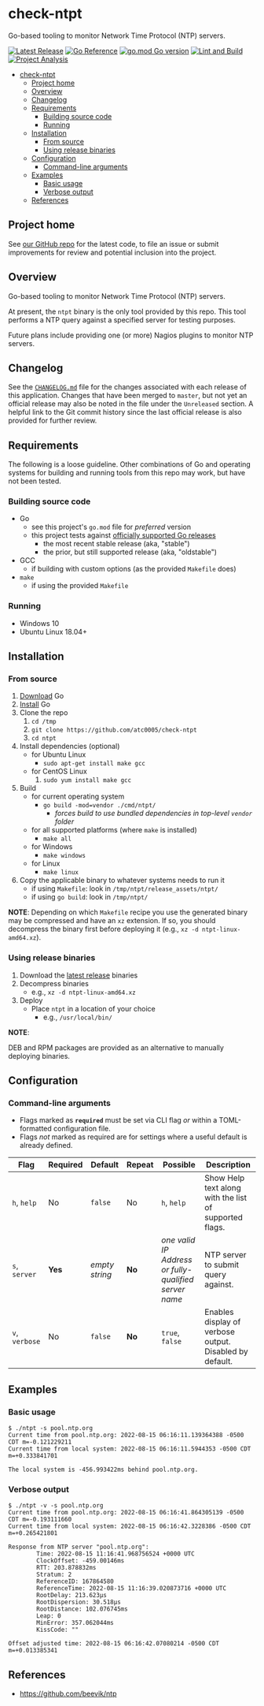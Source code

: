 # check-ntpt

Go-based tooling to monitor Network Time Protocol (NTP) servers.

[![Latest Release](https://img.shields.io/github/release/atc0005/ntpt.svg?style=flat-square)](https://github.com/atc0005/check-ntpt/releases/latest)
[![Go Reference](https://pkg.go.dev/badge/github.com/atc0005/ntpt.svg)](https://pkg.go.dev/github.com/atc0005/ntpt)
[![go.mod Go version](https://img.shields.io/github/go-mod/go-version/atc0005/check-ntpt)](https://github.com/atc0005/check-ntpt)
[![Lint and Build](https://github.com/atc0005/check-ntpt/actions/workflows/lint-and-build.yml/badge.svg)](https://github.com/atc0005/check-ntpt/actions/workflows/lint-and-build.yml)
[![Project Analysis](https://github.com/atc0005/check-ntpt/actions/workflows/project-analysis.yml/badge.svg)](https://github.com/atc0005/check-ntpt/actions/workflows/project-analysis.yml)

- [check-ntpt](#check-ntpt)
  - [Project home](#project-home)
  - [Overview](#overview)
  - [Changelog](#changelog)
  - [Requirements](#requirements)
    - [Building source code](#building-source-code)
    - [Running](#running)
  - [Installation](#installation)
    - [From source](#from-source)
    - [Using release binaries](#using-release-binaries)
  - [Configuration](#configuration)
    - [Command-line arguments](#command-line-arguments)
  - [Examples](#examples)
    - [Basic usage](#basic-usage)
    - [Verbose output](#verbose-output)
  - [References](#references)

## Project home

See [our GitHub repo][repo-url] for the latest code, to file an issue or
submit improvements for review and potential inclusion into the project.

## Overview

Go-based tooling to monitor Network Time Protocol (NTP) servers.

At present, the `ntpt` binary is the only tool provided by this repo. This
tool performs a NTP query against a specified server for testing purposes.

Future plans include providing one (or more) Nagios plugins to monitor NTP
servers.

## Changelog

See the [`CHANGELOG.md`](CHANGELOG.md) file for the changes associated with
each release of this application. Changes that have been merged to `master`,
but not yet an official release may also be noted in the file under the
`Unreleased` section. A helpful link to the Git commit history since the last
official release is also provided for further review.

## Requirements

The following is a loose guideline. Other combinations of Go and operating
systems for building and running tools from this repo may work, but have not
been tested.

### Building source code

- Go
  - see this project's `go.mod` file for *preferred* version
  - this project tests against [officially supported Go
    releases][go-supported-releases]
    - the most recent stable release (aka, "stable")
    - the prior, but still supported release (aka, "oldstable")
- GCC
  - if building with custom options (as the provided `Makefile` does)
- `make`
  - if using the provided `Makefile`

### Running

- Windows 10
- Ubuntu Linux 18.04+

## Installation

### From source

1. [Download][go-docs-download] Go
1. [Install][go-docs-install] Go
1. Clone the repo
   1. `cd /tmp`
   1. `git clone https://github.com/atc0005/check-ntpt`
   1. `cd ntpt`
1. Install dependencies (optional)
   - for Ubuntu Linux
     - `sudo apt-get install make gcc`
   - for CentOS Linux
     1. `sudo yum install make gcc`
1. Build
   - for current operating system
     - `go build -mod=vendor ./cmd/ntpt/`
       - *forces build to use bundled dependencies in top-level `vendor`
         folder*
   - for all supported platforms (where `make` is installed)
      - `make all`
   - for Windows
      - `make windows`
   - for Linux
     - `make linux`
1. Copy the applicable binary to whatever systems needs to run it
   - if using `Makefile`: look in `/tmp/ntpt/release_assets/ntpt/`
   - if using `go build`: look in `/tmp/ntpt/`

**NOTE**: Depending on which `Makefile` recipe you use the generated binary
may be compressed and have an `xz` extension. If so, you should decompress the
binary first before deploying it (e.g., `xz -d ntpt-linux-amd64.xz`).

### Using release binaries

1. Download the [latest
   release](https://github.com/atc0005/check-ntpt/releases/latest) binaries
1. Decompress binaries
   - e.g., `xz -d ntpt-linux-amd64.xz`
1. Deploy
   - Place `ntpt` in a location of your choice
     - e.g., `/usr/local/bin/`

**NOTE**:

DEB and RPM packages are provided as an alternative to manually deploying
binaries.

## Configuration

### Command-line arguments

- Flags marked as **`required`** must be set via CLI flag *or* within a
  TOML-formatted configuration file.
- Flags *not* marked as required are for settings where a useful default is
  already defined.

| Flag           | Required | Default        | Repeat | Possible                                              | Description                                             |
| -------------- | -------- | -------------- | ------ | ----------------------------------------------------- | ------------------------------------------------------- |
| `h`, `help`    | No       | `false`        | No     | `h`, `help`                                           | Show Help text along with the list of supported flags.  |
| `s`, `server`  | **Yes**  | *empty string* | **No** | *one valid IP Address or fully-qualified server name* | NTP server to submit query against.                     |
| `v`, `verbose` | No       | `false`        | **No** | `true`, `false`                                       | Enables display of verbose output. Disabled by default. |

## Examples

### Basic usage

```console
$ ./ntpt -s pool.ntp.org
Current time from pool.ntp.org: 2022-08-15 06:16:11.139364388 -0500 CDT m=-0.121229211
Current time from local system: 2022-08-15 06:16:11.5944353 -0500 CDT m=+0.333841701

The local system is -456.993422ms behind pool.ntp.org.
```

### Verbose output

```console
$ ./ntpt -v -s pool.ntp.org
Current time from pool.ntp.org: 2022-08-15 06:16:41.864305139 -0500 CDT m=-0.193111660
Current time from local system: 2022-08-15 06:16:42.3228386 -0500 CDT m=+0.265421801

Response from NTP server "pool.ntp.org":
        Time: 2022-08-15 11:16:41.968756524 +0000 UTC
        ClockOffset: -459.00146ms
        RTT: 203.878832ms
        Stratum: 2
        ReferenceID: 167864580
        ReferenceTime: 2022-08-15 11:16:39.020873716 +0000 UTC
        RootDelay: 213.623µs
        RootDispersion: 30.518µs
        RootDistance: 102.076745ms
        Leap: 0
        MinError: 357.062044ms
        KissCode: ""

Offset adjusted time: 2022-08-15 06:16:42.07080214 -0500 CDT m=+0.013385341
```

## References

- <https://github.com/beevik/ntp>

<!-- Footnotes here  -->

[repo-url]: <https://github.com/atc0005/check-ntpt>  "This project's GitHub repo"

[go-docs-download]: <https://golang.org/dl>  "Download Go"

[go-docs-install]: <https://golang.org/doc/install>  "Install Go"

[go-supported-releases]: <https://go.dev/doc/devel/release#policy> "Go Release Policy"

<!-- []: PLACEHOLDER "DESCRIPTION_HERE" -->
